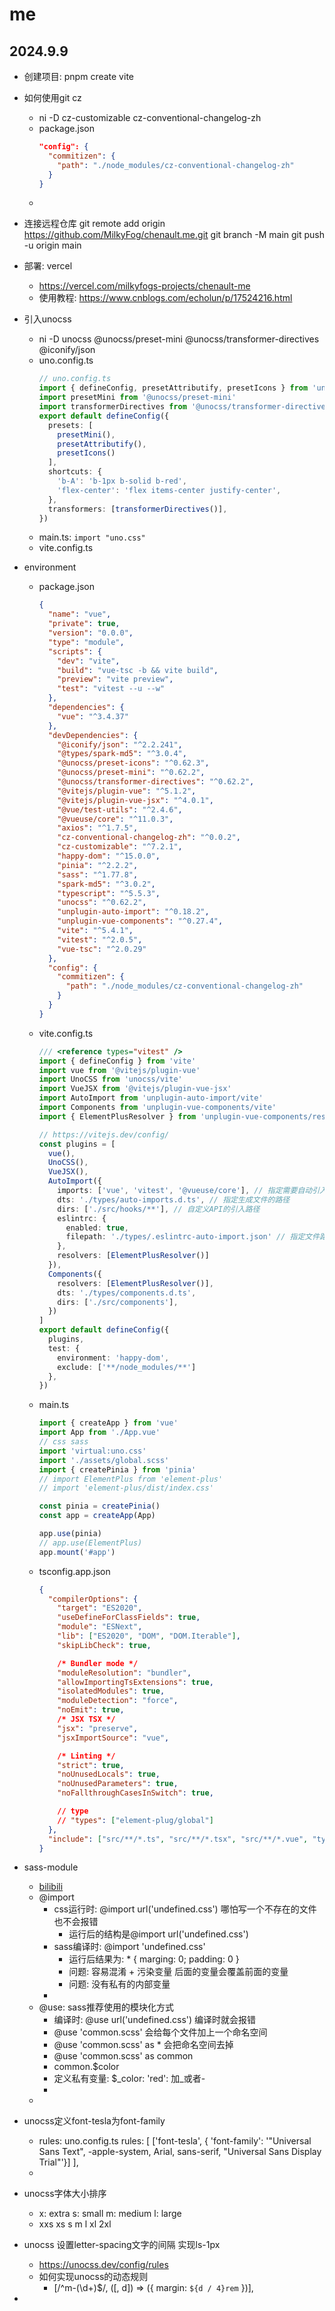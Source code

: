 # me

## 2024.9.9
- 创建项目: pnpm create vite
- 如何使用git cz
  - ni -D cz-customizable cz-conventional-changelog-zh
  - package.json
    ```json
    "config": {
      "commitizen": {
        "path": "./node_modules/cz-conventional-changelog-zh"
      }
    }
    ```
  - 
- 连接远程仓库
  git remote add origin https://github.com/MilkyFog/chenault.me.git
  git branch -M main
  git push -u origin main
- 部署: vercel
  - https://vercel.com/milkyfogs-projects/chenault-me
  - 使用教程: https://www.cnblogs.com/echolun/p/17524216.html
- 引入unocss
  - ni -D unocss @unocss/preset-mini @unocss/transformer-directives @iconify/json
  - uno.config.ts
    ```ts
    // uno.config.ts
    import { defineConfig, presetAttributify, presetIcons } from 'unocss'
    import presetMini from '@unocss/preset-mini'
    import transformerDirectives from '@unocss/transformer-directives'
    export default defineConfig({
      presets: [
        presetMini(), 
        presetAttributify(), 
        presetIcons()
      ],
      shortcuts: {
        'b-A': 'b-1px b-solid b-red',
        'flex-center': 'flex items-center justify-center',
      },
      transformers: [transformerDirectives()],
    })
    ```
  - main.ts: `import "uno.css"`
  - vite.config.ts
- environment
  - package.json
    ```json
    {
      "name": "vue",
      "private": true,
      "version": "0.0.0",
      "type": "module",
      "scripts": {
        "dev": "vite",
        "build": "vue-tsc -b && vite build",
        "preview": "vite preview",
        "test": "vitest --u --w"
      },
      "dependencies": {
        "vue": "^3.4.37"
      },
      "devDependencies": {
        "@iconify/json": "^2.2.241",
        "@types/spark-md5": "^3.0.4",
        "@unocss/preset-icons": "^0.62.3",
        "@unocss/preset-mini": "^0.62.2",
        "@unocss/transformer-directives": "^0.62.2",
        "@vitejs/plugin-vue": "^5.1.2",
        "@vitejs/plugin-vue-jsx": "^4.0.1",
        "@vue/test-utils": "^2.4.6",
        "@vueuse/core": "^11.0.3",
        "axios": "^1.7.5",
        "cz-conventional-changelog-zh": "^0.0.2",
        "cz-customizable": "^7.2.1",
        "happy-dom": "^15.0.0",
        "pinia": "^2.2.2",
        "sass": "^1.77.8",
        "spark-md5": "^3.0.2",
        "typescript": "^5.5.3",
        "unocss": "^0.62.2",
        "unplugin-auto-import": "^0.18.2",
        "unplugin-vue-components": "^0.27.4",
        "vite": "^5.4.1",
        "vitest": "^2.0.5",
        "vue-tsc": "^2.0.29"
      },
      "config": {
        "commitizen": {
          "path": "./node_modules/cz-conventional-changelog-zh"
        }
      }
    }
    ```
  - vite.config.ts
    ```ts
    /// <reference types="vitest" />
    import { defineConfig } from 'vite'
    import vue from '@vitejs/plugin-vue'
    import UnoCSS from 'unocss/vite'
    import VueJSX from '@vitejs/plugin-vue-jsx'
    import AutoImport from 'unplugin-auto-import/vite'
    import Components from 'unplugin-vue-components/vite'
    import { ElementPlusResolver } from 'unplugin-vue-components/resolvers'

    // https://vitejs.dev/config/
    const plugins = [
      vue(), 
      UnoCSS(), 
      VueJSX(), 
      AutoImport({
        imports: ['vue', 'vitest', '@vueuse/core'], // 指定需要自动引入的文件
        dts: './types/auto-imports.d.ts', // 指定生成文件的路径
        dirs: ['./src/hooks/**'], // 自定义API的引入路径
        eslintrc: {
          enabled: true,
          filepath: './types/.eslintrc-auto-import.json' // 指定文件路径
        },
        resolvers: [ElementPlusResolver()]
      }),
      Components({
        resolvers: [ElementPlusResolver()],
        dts: './types/components.d.ts',
        dirs: ['./src/components'],
      }) 
    ]
    export default defineConfig({
      plugins,
      test: {
        environment: 'happy-dom',
        exclude: ['**/node_modules/**']
      },
    })
    ```
  - main.ts
    ```ts
    import { createApp } from 'vue'
    import App from './App.vue'
    // css sass
    import 'virtual:uno.css'
    import './assets/global.scss'
    import { createPinia } from 'pinia'
    // import ElementPlus from 'element-plus'
    // import 'element-plus/dist/index.css'

    const pinia = createPinia()
    const app = createApp(App)

    app.use(pinia)
    // app.use(ElementPlus)
    app.mount('#app')
    ```
  - tsconfig.app.json 
    ```json
    {
      "compilerOptions": {
        "target": "ES2020",
        "useDefineForClassFields": true,
        "module": "ESNext",
        "lib": ["ES2020", "DOM", "DOM.Iterable"],
        "skipLibCheck": true,

        /* Bundler mode */
        "moduleResolution": "bundler",
        "allowImportingTsExtensions": true,
        "isolatedModules": true,
        "moduleDetection": "force",
        "noEmit": true,
        /* JSX TSX */
        "jsx": "preserve",
        "jsxImportSource": "vue",

        /* Linting */
        "strict": true,
        "noUnusedLocals": true,
        "noUnusedParameters": true,
        "noFallthroughCasesInSwitch": true,

        // type
        // "types": ["element-plug/global"] 
      },
      "include": ["src/**/*.ts", "src/**/*.tsx", "src/**/*.vue", "types/**/*.ts"]
    }

    ```
- sass-module
  - [bilibili](https://www.bilibili.com/video/BV1uw4m1v79V/?spm_id_from=333.337.search-card.all.click&vd_source=bbb17d49654d454c95ef8157b625f1bb)
  - @import
    - css运行时: @import url('undefined.css') 哪怕写一个不存在的文件也不会报错
      - 运行后的结构是@import url('undefined.css')
    - sass编译时: @import 'undefined.css'
      - 运行后结果为: * { marging: 0; padding: 0 } 
      - 问题: 容易混淆 + 污染变量 后面的变量会覆盖前面的变量
      - 问题: 没有私有的内部变量
    - 
  - @use: sass推荐使用的模块化方式
    - 编译时: @use url('undefined.css') 编译时就会报错
    - @use 'common.scss' 会给每个文件加上一个命名空间
    - @use 'common.scss' as * 会把命名空间去掉
    - @use 'common.scss' as common
    - common.$color
    - 定义私有变量: $_color: 'red': 加_或者-
    - 
  - 
- unocss定义font-tesla为font-family
  
  - rules: uno.config.ts
    rules: [
      ['font-tesla', { 'font-family': '"Universal Sans Text", -apple-system, Arial, sans-serif, "Universal Sans Display Trial"'}]
    ],
  - 
- unocss字体大小排序
  - x: extra s: small m: medium l: large
  - xxs xs s m l xl 2xl
- unocss 设置letter-spacing文字的间隔 实现ls-1px
  - https://unocss.dev/config/rules
  - 如何实现unocss的动态规则
    - [/^m-(\d+)$/, ([, d]) => ({ margin: `${d / 4}rem` })],
- 
  